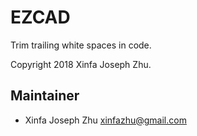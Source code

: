 EZCAD
=====

Trim trailing white spaces in code.

Copyright 2018 Xinfa Joseph Zhu.

Maintainer
----------

  * Xinfa Joseph Zhu  <xinfazhu@gmail.com>
